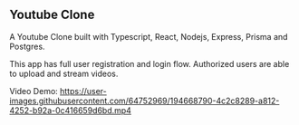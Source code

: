 

## Youtube Clone


A Youtube Clone built with Typescript, React, Nodejs, Express, Prisma and Postgres.

This app has full user registration and login flow. Authorized users are able to upload and stream videos.


Video Demo: https://user-images.githubusercontent.com/64752969/194668790-4c2c8289-a812-4252-b92a-0c416659d6bd.mp4

